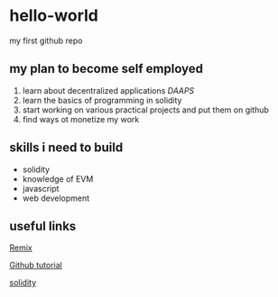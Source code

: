 # hello-world

my first github repo

## my plan to become self employed

1. learn about decentralized applications *DAAPS*
2. learn the basics of programming in solidity
3. start working on various practical projects and put them on github
4. find ways ot monetize my work

## skills i need to build
- solidity
- knowledge of EVM
- javascript
- web development

## useful links
[Remix](https://remix.ethereum.org/) 

[Github tutorial](https://docs.github.com/en/get-started/quickstart/hello-world)

[solidity](https://www.udemy.com/course/ethereum-and-solidity-the-complete-developers-guide/)

